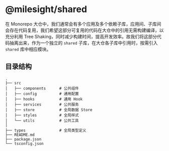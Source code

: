 # @milesight/shared

在 Monorepo 大仓中，我们通常会有多个应用及多个依赖子库，应用间、子库间会存在代码复用，我们希望这部分可复用的代码在大仓中的引用无需构建编译，以充分利用 Tree Shaking，同时减少构建时间，提高开发效率。故我们将这部分代码抽离出来，作为一个独立的 `shared` 子库，在大仓各子库中引用时，按需引入 `shared` 库中相应模块。

## 目录结构

```
.
├── src
│   ├── components      # 公共组件
│   ├── config          # 通用配置
│   ├── hooks           # 通用 Hook
│   ├── services        # 公共服务
│   ├── store           # 全局数据 Store
│   ├── styles          # 全局样式
│   └── utils           # 公共工具
│
├── types               # 全局类型定义
├── README.md
├── package.json
└── tsconfig.json
```
